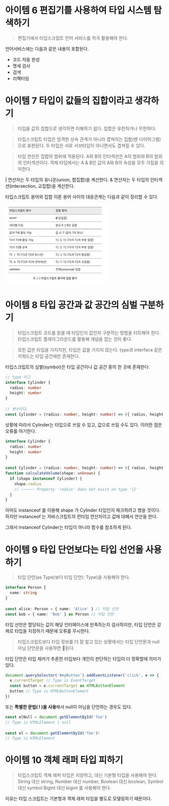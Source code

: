 # 아이템 6 편집기를 사용하여 타입 시스템 탐색하기

>편집기에서 타입스크립트 언어 서비스를 적극 활용해야 한다.

언어서비스에는 다음과 같은 내용이 포함된다.
- 코드 자동 완성
- 명세 검사
- 검색
- 리팩터링

# 아이템 7 타입이 값들의 집합이라고 생각하기

>타입을 값의 집합으로 생각하면 이해하기 쉽다.
>집합은 유한하거나 무한하다.

>타입스크립트 타입은 엄격한 상속 관계가 아니라 겹쳐지는 집합(벤 다이어그램)으로 표현된다.
>두 타입은 서로 서브타입이 아니면서도 겹쳐질 수 있다.

>타입 연산은 집합의 범위에 적용된다.
>A와 B의 인터섹션은 A의 범위와 B의 범위의 인터섹션이다.
>객체 타입에서는 A & B인 값이 A와 B의 속성을 모두 가짐을 의미한다.

| 연산자는 두 타입의 유니온(union, 합집합)을 계산한다.
& 연산자는 두 타입의 인터섹션(intersection, 교집합)을 계산한다.

타입스크립트 용어와 집합 이론 용어 사이의 대응관계는 다음과 같이 정리할 수 있다.

<img src="https://github.com/YDP-SPLOUNGE-CLUB/typescript-study/blob/master/TS_LHS/attachedFiles/ts-img-01.png" width="320">

# 아이템 8 타입 공간과 값 공간의 심벌 구분하기

>타입스크립트 코드를 읽을 때 타입인지 값인지 구분하는 방법을 터득해야 한다.
>타입스크립트 플레이그라운드를 활용해 개념을 잡는 것이 좋다.

>모든 값은 타입을 가지지만, 타입은 값을 가지지 않는다.
>type과 interface 같은 키워드는 타입 공간에만 존재한다.

타입스크립트의 심벌(symbol)은 타입 공간이나 값 공간 중의 한 곳에 존재한다.

```typescript
// type 이고
interface Cylinder {  
  radius: number  
  height: number  
}  

// 변수이다.
const Cylinder = (radius: number, height: number) => ({ radius, height })
```

상황에 따라서 Cylinder는 타입으로 쓰일 수 있고, 값으로 쓰일 수도 있다.
이러한 점은 오류를 야기한다.

```typescript
interface Cylinder {  
  radius: number  
  height: number  
}  
  
const Cylinder = (radius: number, height: number) => ({ radius, height })  
function calculateVolume(shape: unknown) {  
  if (shape instanceof Cylinder) {  
    shape.radius  
    // ~~~~~~ Property 'radius' does not exist on type '{}'  
  }  
}
```

아마도 instanceof 를 이용해 shape 가 Cylinder 타입인지 체크하려고 했을 것이다.
하지만 instanceof 는 자바스크립트의 런타임 연산자이고 값에 대해서 연산을 한다.

그래서 instanceof Cylinder는 타입이 아니라 함수를 참조하게 된다.

# 아이템 9 타입 단언보다는 타입 선언을 사용하기

> 타입 단언(as Type)보다 타입 단언(: Type)을 사용해야 한다.

```typescript
interface Person {  
  name: string  
}  
  
const alice: Person = { name: 'Alice' } // 타입 선언
const bob = { name: 'Bob' } as Person // 타입 단언
```

타입 선언은 할당되는 값이 해당 인터페이스에 만족하는지 검사하지만,
타입 단언은 강제로 타입을 지정하기 때문에 오류를 무시한다.

>타입스크립트보다 타입 정보를 더 잘 알고 있는 상황에서는
>타입 단언문과 null 아님 단언문을 사용하면 된다.

타입 단언은 타입 체커가 추론한 타입보다 개인이 판단하는 타입이 더 정확할때 의미가 있다.

```typescript
document.querySelector('#myButton').addEventListener('click', e => {  
  e.currentTarget // Type is EventTarget  
  const button = e.currentTarget as HTMLButtonElement  
  button // Type is HTMLButtonElement  
})
```

또는  **특별한 문법( ! )을 사용**해서 null이 아님을 단언하는 경우도 있다.

```typescript
const elNull = document.getElementById('foo')
// Type is HTMLElement | null  

const el = document.getElementById('foo')!
// Type is HTMLElement
```

# 아이템 10 객체 래퍼 타입 피하기

> 타입스크립트 객체 래퍼 타입은 지양하고, 대신 기본형 타입을 사용해야 한다.
> String 대신 string, Number 대신 number, Boolean 대신 boolean, Symbol 대신 symbol
> BigInt 대신 bigint 를 사용해야 한다.

이유는 타입 스크립트는 기본형과 객체 래퍼 타입을 별도로 모델링하기 때문이다.
